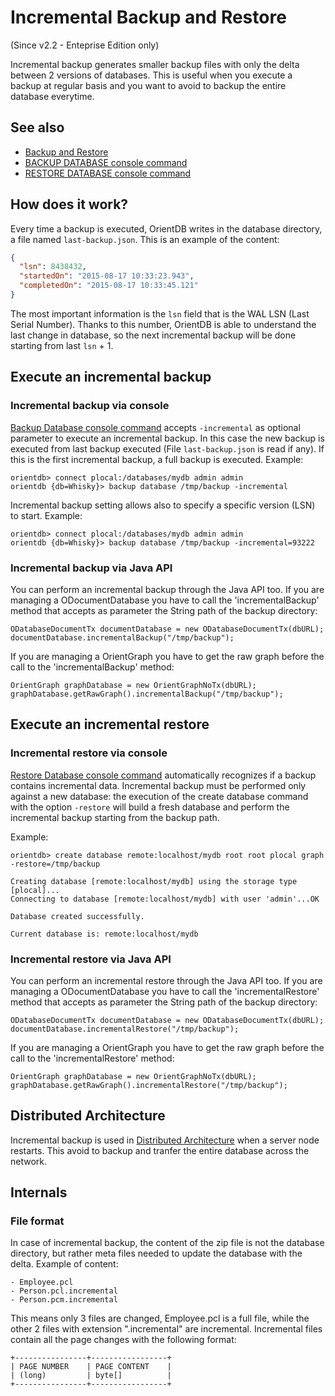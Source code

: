 # Incremental Backup and Restore

(Since v2.2 - Enteprise Edition only)

Incremental backup generates smaller backup files with only the delta between 2 versions of databases. This is useful when you execute a backup at regular basis and you want to avoid to backup the entire database everytime.

## See also
- [Backup and Restore](Backup-and-Restore.md)
- [BACKUP DATABASE console command](Console-Command-Backup.md)
- [RESTORE DATABASE console command](Console-Command-Restore.md)

## How does it work?

Every time a backup is executed, OrientDB writes in the database directory, a file named `last-backup.json`. This is an example of the content:

```json
{
  "lsn": 8438432,
  "startedOn": "2015-08-17 10:33:23.943",
  "completedOn": "2015-08-17 10:33:45.121"
}
```

The most important information is the `lsn` field that is the WAL LSN (Last Serial Number). Thanks to this number, OrientDB is able to understand the last change in database, so the next incremental backup will be done starting from last `lsn` + 1.

## Execute an incremental backup

### Incremental backup via console

[Backup Database console command](Console-Command-Backup.md) accepts `-incremental` as optional parameter to execute an incremental backup. In this case the new backup is executed from last backup executed (File `last-backup.json` is read if any). If this is the first incremental backup, a full backup is executed. Example:

```
orientdb> connect plocal:/databases/mydb admin admin
orientdb {db=Whisky}> backup database /tmp/backup -incremental
```

Incremental backup setting allows also to specify a specific version (LSN) to start. Example:

```
orientdb> connect plocal:/databases/mydb admin admin
orientdb {db=Whisky}> backup database /tmp/backup -incremental=93222
```

### Incremental backup via Java API
You can perform an incremental backup through the Java API too.
If you are managing a ODocumentDatabase you have to call the 'incrementalBackup' method that accepts as parameter the String path of the backup directory:

```
ODatabaseDocumentTx documentDatabase = new ODatabaseDocumentTx(dbURL);
documentDatabase.incrementalBackup("/tmp/backup");
```

If you are managing a OrientGraph you have to get the raw graph before the call to the 'incrementalBackup' method:

```
OrientGraph graphDatabase = new OrientGraphNoTx(dbURL);
graphDatabase.getRawGraph().incrementalBackup("/tmp/backup");
```


## Execute an incremental restore

### Incremental restore via console

[Restore Database console command](Console-Command-Restore.md) automatically recognizes if a backup contains incremental data. Incremental backup must be performed only against a new database: the execution of the create database command with the option `-restore` will build a fresh database and perform the incremental backup starting from the backup path. 

Example:

```
orientdb> create database remote:localhost/mydb root root plocal graph -restore=/tmp/backup

Creating database [remote:localhost/mydb] using the storage type [plocal]...
Connecting to database [remote:localhost/mydb] with user 'admin'...OK

Database created successfully.

Current database is: remote:localhost/mydb
```

### Incremental restore via Java API
You can perform an incremental restore through the Java API too.
If you are managing a ODocumentDatabase you have to call the 'incrementalRestore' method that accepts as parameter the String path of the backup directory:

```
ODatabaseDocumentTx documentDatabase = new ODatabaseDocumentTx(dbURL);
documentDatabase.incrementalRestore("/tmp/backup");
```

If you are managing a OrientGraph you have to get the raw graph before the call to the 'incrementalRestore' method:

```
OrientGraph graphDatabase = new OrientGraphNoTx(dbURL);
graphDatabase.getRawGraph().incrementalRestore("/tmp/backup");
```

## Distributed Architecture

Incremental backup is used in [Distributed Architecture](Distributed-Architecture.md) when a server node restarts. This avoid to backup and tranfer the entire database across the network.

## Internals

### File format
In case of incremental backup, the content of the zip file is not the database directory, but rather meta files needed to update the database with the delta. Example of content:

```
- Employee.pcl
- Person.pcl.incremental
- Person.pcm.incremental
```

This means only 3 files are changed, Employee.pcl is a full file, while the other 2 files with extension ".incremental" are incremental. Incremental files contain all the page changes with the following format:
```
+----------------+-----------------+
| PAGE NUMBER    | PAGE CONTENT    |
| (long)         | byte[]          |
+----------------+-----------------+
```
